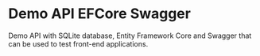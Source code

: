 # Demo API EFCore Swagger

Demo API with SQLite database, Entity Framework Core and Swagger that can be used to test front-end applications.